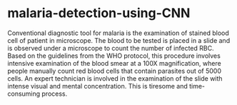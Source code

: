 # malaria-detection-using-CNN


Conventional diagnostic tool for malaria is the examination of stained blood cell of
patient in microscope. The blood to be tested is placed in a slide and is observed under a
microscope to count the number of infected RBC. Based on the guidelines from the
WHO protocol, this procedure involves intensive examination of the blood smear at a
100X magnification, where people manually count red blood cells that contain parasites
out of 5000 cells. An expert technician is involved in the examination of the slide with
intense visual and mental concentration. This is tiresome and time- consuming process.
